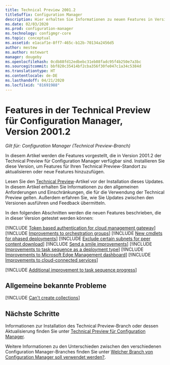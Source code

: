 ```yaml
---
title: Technical Preview 2001.2
titleSuffix: Configuration Manager
description: Hier erhalten Sie Informationen zu neuen Features in Version 2001.2 des Technical-Preview-Branchs von Configuration Manager.
ms.date: 02/03/2020
ms.prod: configuration-manager
ms.technology: configmgr-core
ms.topic: conceptual
ms.assetid: e1acaf1e-8ff7-465c-b12b-70134a2456d5
author: mestew
ms.author: mstewart
manager: dougeby
ms.openlocfilehash: 0cdb88fd12edbebc31eb08fadc95f4b250e7a3bc
ms.sourcegitcommit: bbf820c35414bf2cba356f30fe047c1a34c5384d
ms.translationtype: HT
ms.contentlocale: de-DE
ms.lasthandoff: 04/21/2020
ms.locfileid: "81691988"
---
```

# <a name="features-in-configuration-manager-technical-preview-version-20012"></a>Features in der Technical Preview für Configuration Manager, Version 2001.2

*Gilt für: Configuration Manager (Technical Preview-Branch)*

In diesem Artikel werden die Features vorgestellt, die in Version 2001.2 der Technical Preview für Configuration Manager verfügbar sind. Installieren Sie diese Version, um Features für Ihren Technical Preview-Standort zu aktualisieren oder neue Features hinzuzufügen.

Lesen Sie den [Technical Preview](../technical-preview.md)-Artikel vor der Installation dieses Updates. In diesem Artikel erhalten Sie Informationen zu den allgemeinen Anforderungen und Einschränkungen, die für die Verwendung der Technical Preview gelten. Außerdem erfahren Sie, wie Sie Updates zwischen den Versionen ausführen und Feedback übermitteln.

In den folgenden Abschnitten werden die neuen Features beschrieben, die in dieser Version getestet werden können:

<!-- [!INCLUDE [Example feature name](includes/2001-2/1234567.md)] -->

[!INCLUDE [Token based authentication for cloud management gateway](includes/2001-2/5686290.md)]
[!INCLUDE [Improvements to orchestration groups](includes/2001-2/3098816.md)]
[!INCLUDE [New cmdlets for phased deployments](includes/2001-2/6104290.md)]
[!INCLUDE [Exclude certain subnets for peer content download](includes/2001-2/3555777.md)]
[!INCLUDE [Send a smile improvements](includes/2001-2/5891852.md)]
[!INCLUDE [Improvements to task sequence as a deployment type](includes/2001-2/3555953.md)]
[!INCLUDE [Improvements to Microsoft Edge Management dashboard](includes/2001-2/3871913.md)]
[!INCLUDE [Improvements to cloud-connected services](includes/2001-2/4963230.md)]

[!INCLUDE [Additional improvement to task sequence progress](includes/2001-2/2356386.md)]
<!-- 5932692 -->

## <a name="general-known-issues"></a>Allgemeine bekannte Probleme

[!INCLUDE [Can't create collections](includes/2001-2/known-issue-6197183.md)]

## <a name="next-steps"></a>Nächste Schritte

Informationen zur Installation des Technical Preview-Branch oder dessen Aktualisierung finden Sie unter [Technical Preview für Configuration Manager](../technical-preview.md).

Weitere Informationen zu den Unterschieden zwischen den verschiedenen Configuration Manager-Branches finden Sie unter [Welcher Branch von Configuration Manager soll verwendet werden?](../../understand/which-branch-should-i-use.md).

